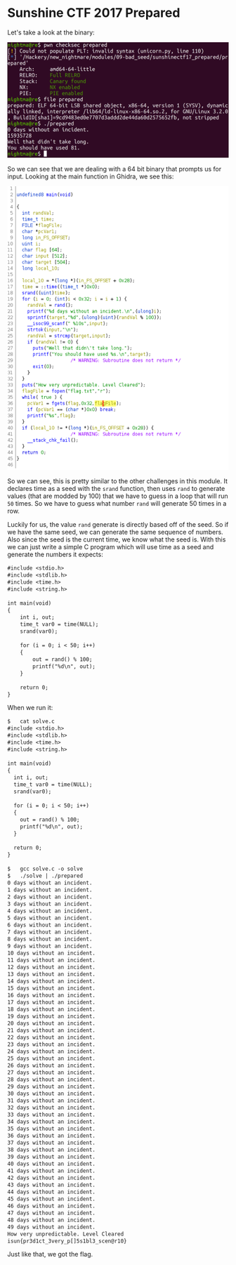 # Sunshine CTF 2017 Prepared

Let's take a look at the binary:

![intro_data](pics/intro_data.png)

So we can see that we are dealing with a 64 bit binary that prompts us for input. Looking at the main function in Ghidra, we see this:

![main](pics/main.png)

So we can see, this is pretty similar to the other challenges in this module. It declares time as a seed with the `srand` function, then uses `rand` to generate values (that are modded by 100) that we have to guess in a loop that will run `50` times. So we have to guess what number `rand` will generate 50 times in a row.

Luckily for us, the value `rand` generate is directly based off of the seed. So if we have the same seed, we can generate the same sequence of numbers. Also since the seed is the current time, we know what the seed is. With this we can just write a simple C program which will use time as a seed and generate the numbers it expects:

```
#include <stdio.h>
#include <stdlib.h>
#include <time.h>
#include <string.h>

int main(void)    
{
    int i, out;
    time_t var0 = time(NULL);
    srand(var0);

    for (i = 0; i < 50; i++)
    {
        out = rand() % 100;
        printf("%d\n", out);
    }
    
    return 0;
}
```

When we run it:

```
$   cat solve.c
#include <stdio.h>
#include <stdlib.h>
#include <time.h>
#include <string.h>

int main(void)  
{
  int i, out;
  time_t var0 = time(NULL);
  srand(var0);

  for (i = 0; i < 50; i++)
  {
    out = rand() % 100;
    printf("%d\n", out);
  }
  
  return 0;
}

$   gcc solve.c -o solve
$   ./solve | ./prepared 
0 days without an incident.
1 days without an incident.
2 days without an incident.
3 days without an incident.
4 days without an incident.
5 days without an incident.
6 days without an incident.
7 days without an incident.
8 days without an incident.
9 days without an incident.
10 days without an incident.
11 days without an incident.
12 days without an incident.
13 days without an incident.
14 days without an incident.
15 days without an incident.
16 days without an incident.
17 days without an incident.
18 days without an incident.
19 days without an incident.
20 days without an incident.
21 days without an incident.
22 days without an incident.
23 days without an incident.
24 days without an incident.
25 days without an incident.
26 days without an incident.
27 days without an incident.
28 days without an incident.
29 days without an incident.
30 days without an incident.
31 days without an incident.
32 days without an incident.
33 days without an incident.
34 days without an incident.
35 days without an incident.
36 days without an incident.
37 days without an incident.
38 days without an incident.
39 days without an incident.
40 days without an incident.
41 days without an incident.
42 days without an incident.
43 days without an incident.
44 days without an incident.
45 days without an incident.
46 days without an incident.
47 days without an incident.
48 days without an incident.
49 days without an incident.
How very unpredictable. Level Cleared
isun{pr3d1ct_3very_p[]5s1bl3_scen@r10}
```

Just like that, we got the flag.
